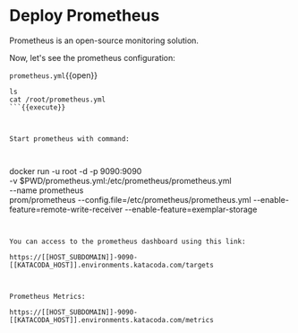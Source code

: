 # Deploy Prometheus

Prometheus is an open-source monitoring solution.

Now, let's see the prometheus configuration:

`prometheus.yml`{{open}}


```
ls
cat /root/prometheus.yml
```{{execute}}



Start prometheus with command:



```
docker run -u root -d -p 9090:9090 \
    -v $PWD/prometheus.yml:/etc/prometheus/prometheus.yml \
    --name prometheus \
    prom/prometheus --config.file=/etc/prometheus/prometheus.yml  --enable-feature=remote-write-receiver --enable-feature=exemplar-storage
```{{execute}}


You can access to the prometheus dashboard using this link:

https://[[HOST_SUBDOMAIN]]-9090-[[KATACODA_HOST]].environments.katacoda.com/targets



Prometheus Metrics:

https://[[HOST_SUBDOMAIN]]-9090-[[KATACODA_HOST]].environments.katacoda.com/metrics
